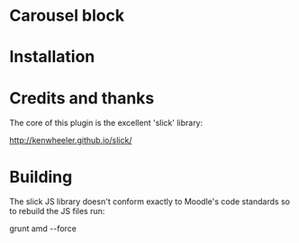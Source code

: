 # Carousel block


# Installation


# Credits and thanks

The core of this plugin is the excellent 'slick' library:

http://kenwheeler.github.io/slick/

# Building

The slick JS library doesn't conform exactly to Moodle's code standards
so to rebuild the JS files run:

grunt amd --force

